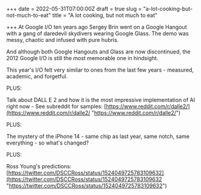 +++
date = 2022-05-31T07:00:00Z
draft = true
slug = "a-lot-cooking-but-not-much-to-eat"
title = "A lot cooking, but not much to eat"

+++
At Google I/O ten years ago Sergey Brin went on a Google Hangout with a gang of daredevil skydivers wearing Google Glass. The demo was messy, chaotic and infused with pure hubris.

And although both Google Hangouts and Glass are now discontinued, the 2012 Google I/O is still the most memorable one in hindsight.

This year's I/O felt very similar to ones from the last few years - measured, academic, and forgetful.

PLUS:

Talk about DALL E 2 and how it is the most impressive implementation of AI right now - See subreddit for samples: [https://www.reddit.com/r/dalle2/](https://www.reddit.com/r/dalle2/ "https://www.reddit.com/r/dalle2/")

PLUS:

The mystery of the iPhone 14 - same chip as last year, same notch, same everything - so what's changed?

PLUS:

Ross Young's predictions: [https://twitter.com/DSCCRoss/status/1524049725783109632](https://twitter.com/DSCCRoss/status/1524049725783109632 "https://twitter.com/DSCCRoss/status/1524049725783109632")